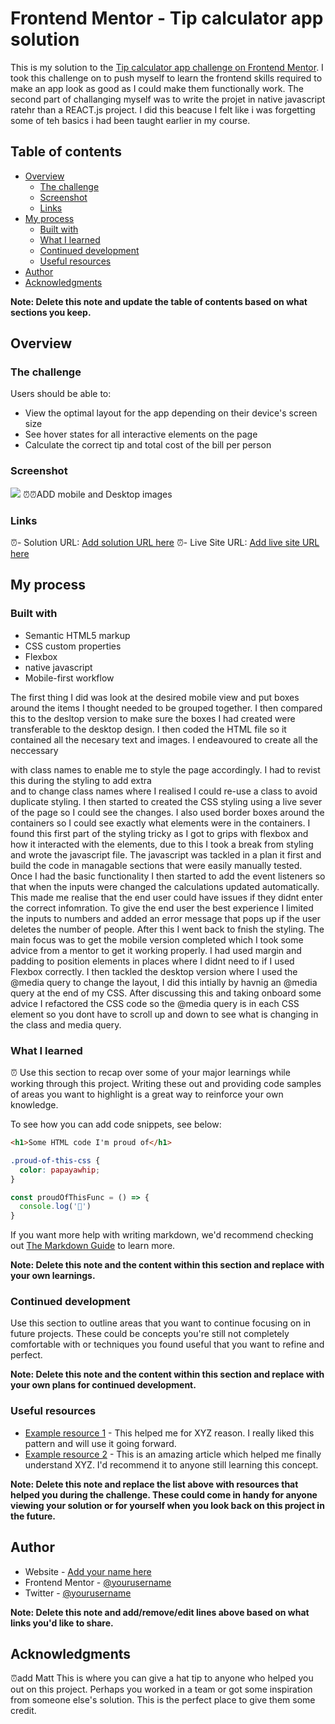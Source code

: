 # Frontend Mentor - Tip calculator app solution

This is my solution to the [Tip calculator app challenge on Frontend Mentor](https://www.frontendmentor.io/challenges/tip-calculator-app-ugJNGbJUX). I took this challenge on to push myself to learn the frontend skills required to make an app look as good as I could make them functionally work.
The second part of challanging myself was to write the projet in native javascript ratehr than a REACT.js project.  I did this beacuse I felt like i was forgetting some of teh basics i had been taught earlier in my course.

## Table of contents

- [Overview](#overview)
  - [The challenge](#the-challenge)
  - [Screenshot](#screenshot)
  - [Links](#links)
- [My process](#my-process)
  - [Built with](#built-with)
  - [What I learned](#what-i-learned)
  - [Continued development](#continued-development)
  - [Useful resources](#useful-resources)
- [Author](#author)
- [Acknowledgments](#acknowledgments)

**Note: Delete this note and update the table of contents based on what sections you keep.**

## Overview

### The challenge

Users should be able to:

- View the optimal layout for the app depending on their device's screen size
- See hover states for all interactive elements on the page
- Calculate the correct tip and total cost of the bill per person

### Screenshot

![](./screenshot.jpg)
⏰⏰ADD mobile and Desktop images


### Links

⏰- Solution URL: [Add solution URL here](https://github.com/ChrisKnowles53/CJK_TipCalc_Frontend_Mentor)
⏰- Live Site URL: [Add live site URL here](https://your-live-site-url.com)

## My process

### Built with

- Semantic HTML5 markup
- CSS custom properties
- Flexbox
- native javascript
- Mobile-first workflow

The first thing I did was look at the desired mobile view and put boxes around the items I thought needed to be grouped together.  I then compared this to the desltop version to make sure the boxes I had created were transferable to the desktop design.
I then coded the HTML file so it contained all the necesary text and images.  I endeavoured to create all the neccessary <div> with class names to enable me to style the page accordingly.  I had to revist this during the styling to add extra <div> and to change class names where I realised I could re-use a class to avoid duplicate styling.
I then started to created the CSS styling using a live sever of the page so I could see the changes.  I also used border boxes around the containers so I could see exactly what elements were in the containers.  I  found this first part of the styling tricky as I got to grips with flexbox and how it interacted with the elements, due to this I took a break from styling and wrote the javascript file.
The javascript was tackled in a plan it first and build the code in managable sections that were easily manually tested.  Once I had the basic functionality I then started to add the event listeners so that when the inputs were changed the calculations updated automatically.  This made me realise that the end user could have issues if they didnt enter the correct infomration.  To give the end user the best experience I limited the inputs to numbers and added an error message that pops up if the user deletes the number of people.  After this I went back to fnish the styling.
The main focus was to get the mobile version completed which I took some advice from a mentor to get it working properly.  I had used margin and padding to position elements in places where I didnt need to if I used Flexbox correctly.  I then tackled the desktop version where I used the @media query to change the layout, I did this intially by havnig an @media query at the end of my CSS.  After discussing this and taking onboard some advice I refactored the CSS code so the @media query is in each CSS element so you dont have to scroll up and down to see what is changing in the class and media query.

### What I learned
⏰
Use this section to recap over some of your major learnings while working through this project. Writing these out and providing code samples of areas you want to highlight is a great way to reinforce your own knowledge.

To see how you can add code snippets, see below:

```html
<h1>Some HTML code I'm proud of</h1>
```
```css
.proud-of-this-css {
  color: papayawhip;
}
```
```js
const proudOfThisFunc = () => {
  console.log('🎉')
}
```

If you want more help with writing markdown, we'd recommend checking out [The Markdown Guide](https://www.markdownguide.org/) to learn more.

**Note: Delete this note and the content within this section and replace with your own learnings.**

### Continued development

Use this section to outline areas that you want to continue focusing on in future projects. These could be concepts you're still not completely comfortable with or techniques you found useful that you want to refine and perfect.

**Note: Delete this note and the content within this section and replace with your own plans for continued development.**

### Useful resources

- [Example resource 1](https://www.example.com) - This helped me for XYZ reason. I really liked this pattern and will use it going forward.
- [Example resource 2](https://www.example.com) - This is an amazing article which helped me finally understand XYZ. I'd recommend it to anyone still learning this concept.

**Note: Delete this note and replace the list above with resources that helped you during the challenge. These could come in handy for anyone viewing your solution or for yourself when you look back on this project in the future.**

## Author

- Website - [Add your name here](https://www.your-site.com)
- Frontend Mentor - [@yourusername](https://www.frontendmentor.io/profile/yourusername)
- Twitter - [@yourusername](https://www.twitter.com/yourusername)

**Note: Delete this note and add/remove/edit lines above based on what links you'd like to share.**

## Acknowledgments
⏰add Matt
This is where you can give a hat tip to anyone who helped you out on this project. Perhaps you worked in a team or got some inspiration from someone else's solution. This is the perfect place to give them some credit.
